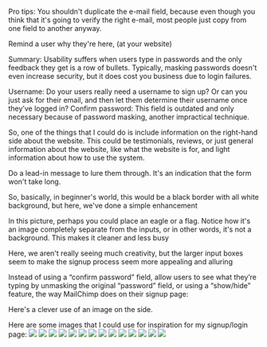Pro tips: You shouldn't duplicate the e-mail field, because even though you think that it's going to verify the right e-mail, most people just copy from one field to another anyway.

Remind a user why they're here, (at your website)


Summary: Usability suffers when users type in passwords and the only feedback they get is a row of bullets. Typically, masking passwords doesn't even increase security, but it does cost you business due to login failures.

Username: Do your users really need a username to sign up? Or can you just ask for their email, and then let them determine their username once they’ve logged in?
Confirm password: This field is outdated and only necessary because of password masking, another impractical technique.


So, one of the things that I could do is include information on the right-hand side about the website. This could be testimonials, reviews, or just general information about the website, like what the website is for, and light information about how to use the system.


Do a lead-in message to lure them through. 
It's an indication that the form won't take long.

So, basically, in beginner's world, this would be a black border with all white background, but here, we've done a simple enhancement


In this picture, perhaps you could place an eagle or a flag. Notice how it's an image completely separate from the inputs, or in other words, it's not a background. This makes it cleaner and less busy


Here, we aren't really seeing much creativity, but the larger input boxes seem to make the signup process seem more appealing and alluring


Instead of using a “confirm password” field, allow users to see what they’re typing by unmasking the original “password” field, or using a “show/hide” feature, the way MailChimp does on their signup page:

Here's a clever use of an image on the side. 


Here are some images that I could use for inspiration for my signup/login page:
![](readme-images/Image1.png)
![](readme-images/Image2.png)
![](readme-images/Image3.png)
![](readme-images/Image4.png)
![](readme-images/Image5.png)
![](readme-images/Image6.png)
![](readme-images/Image7.png)
![](readme-images/Image8.png)
![](readme-images/Image9.png)
![](readme-images/Image10.png)
![](readme-images/Image11.png)
![](readme-images/Image12.png)
![](readme-images/Image13.png)
![](readme-images/Image14.png)










